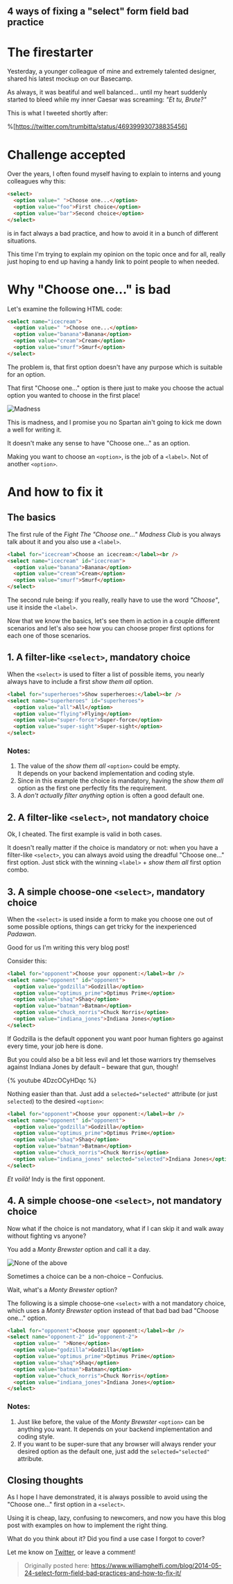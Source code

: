 ## 4 ways of fixing a "select" form field bad practice

# The firestarter

Yesterday, a younger colleague of mine and extremely talented designer, shared his latest mockup on our Basecamp.

As always, it was beatiful and well balanced... until my heart suddenly started to bleed while my inner Caesar was screaming: *"Et tu, Brute?"*

This is what I tweeted shortly after:

%[https://twitter.com/trumbitta/status/469399930738835456]

# Challenge accepted

Over the years, I often found myself having to explain to interns and young colleagues why this:

```html
<select>
  <option value=" ">Choose one...</option>
  <option value="foo">First choice</option>
  <option value="bar">Second choice</option>
</select>
```

is in fact always a bad practice, and how to avoid it in a bunch of different situations.

This time I'm trying to explain my opinion on the topic once and for all, really just hoping to end up having a handy link to point people to when needed.

# Why "Choose one..." is bad

Let's examine the following HTML code:

```html
<select name="icecream">
  <option value=" ">Choose one...</option>
  <option value="banana">Banana</option>
  <option value="cream">Cream</option>
  <option value="smurf">Smurf</option>
</select>
```

The problem is, that first option doesn't have any purpose which is suitable for an option.

That first "Choose one..." option is there just to make you choose the actual option you wanted to choose in the first place!

![Madness](https://cdn.hashnode.com/res/hashnode/image/upload/v1625782682675/ek3fxBXT4.jpeg)
<figcaption>This is madness, and I promise you no Spartan ain't going to kick me down a well for writing it.</figcaption>

It doesn't make any sense to have "Choose one..." as an option.

Making you want to choose an `<option>`, is the job of a `<label>`. Not of another `<option>`.

# And how to fix it

## The basics

The first rule of the *Fight The "Choose one..." Madness Club* is you always talk about it and you also use a `<label>`.

```html
<label for="icecream">Choose an icecream:</label><br />
<select name="icecream" id="icecream">
  <option value="banana">Banana</option>
  <option value="cream">Cream</option>
  <option value="smurf">Smurf</option>
</select>
```

The second rule being: if you really, really have to use the word *"Choose"*, use it inside the `<label>`.

Now that we know the basics, let's see them in action in a couple different scenarios and let's also see how you can choose proper first options for each one of those scenarios.

## 1. A filter-like `<select>`, mandatory choice

When the `<select>` is used to filter a list of possible items, you nearly always have to include a first *show them all* option.

```html
<label for="superheroes">Show superheroes:</label><br />
<select name="superheroes" id="superheroes">
  <option value="all">All</option>
  <option value="flying">Flying</option>
  <option value="super-force">Super-force</option>
  <option value="super-sight">Super-sight</option>
</select>
```

### Notes:

1. The value of the *show them all* `<option>` could be empty.  
It depends on your backend implementation and coding style.
1. Since in this example the choice is mandatory, having the *show them all* option as the first one perfectly fits the requirement.
1. A *don't actually filter anything* option is often a good default one.

## 2. A filter-like `<select>`, not mandatory choice

Ok, I cheated. The first example is valid in both cases.

It doesn't really matter if the choice is mandatory or not: when you have a filter-like `<select>`, you can always avoid using the dreadful "Choose one..." first option. Just stick with the winning `<label>` + *show them all* first option combo.

## 3. A simple choose-one `<select>`, mandatory choice

When the `<select>` is used inside a form to make you choose one out of some possible options, things can get tricky for the inexperienced *Padawan*.

Good for us I'm writing this very blog post!

Consider this:

```html
<label for="opponent">Choose your opponent:</label><br />
<select name="opponent" id="opponent">
  <option value="godzilla">Godzilla</option>
  <option value="optimus_prime">Optimus Prime</option>
  <option value="shaq">Shaq</option>
  <option value="batman">Batman</option>
  <option value="chuck_norris">Chuck Norris</option>
  <option value="indiana_jones">Indiana Jones</option>
</select>
```

If Godzilla is the default opponent you want poor human fighters go against every time, your job here is done.

But you could also be a bit less evil and let those warriors try themselves against Indiana Jones by default – beware that gun, though!

{% youtube 4DzcOCyHDqc %}

Nothing easier than that. Just add a `selected="selected"` attribute (or just `selected`) to the desired `<option>`:

```html
<label for="opponent">Choose your opponent:</label><br />
<select name="opponent" id="opponent">
  <option value="godzilla">Godzilla</option>
  <option value="optimus_prime">Optimus Prime</option>
  <option value="shaq">Shaq</option>
  <option value="batman">Batman</option>
  <option value="chuck_norris">Chuck Norris</option>
  <option value="indiana_jones" selected="selected">Indiana Jones</option>
</select>
```

*Et voilà!* Indy is the first opponent.

## 4. A simple choose-one `<select>`, not mandatory choice

Now what if the choice is not mandatory, what if I can skip it and walk away without fighting vs anyone?

You add a *Monty Brewster* option and call it a day.

![None of the above](https://cdn.hashnode.com/res/hashnode/image/upload/v1625782684720/WvTK0-9Wk.jpeg)
<figcaption>Sometimes a choice can be a non-choice – Confucius.</figcaption>

Wait, what's a *Monty Brewster* option?

The following is a simple choose-one `<select>` with a not mandatory choice, which uses a *Monty Brewster* option instead of that bad bad bad "Choose one..." option.

```html
<label for="opponent">Choose your opponent:</label><br />
<select name="opponent-2" id="opponent-2">
  <option value=" ">None</option>
  <option value="godzilla">Godzilla</option>
  <option value="optimus_prime">Optimus Prime</option>
  <option value="shaq">Shaq</option>
  <option value="batman">Batman</option>
  <option value="chuck_norris">Chuck Norris</option>
  <option value="indiana_jones">Indiana Jones</option>
</select>
```

### Notes:

1. Just like before, the value of the *Monty Brewster* `<option>` can be anything you want. It depends on your backend implementation and coding style.
1. If you want to be super-sure that any browser will always render your desired option as the default one, just add the `selected="selected"` attribute.

## Closing thoughts
As I hope I have demonstrated, it is always possible to avoid using the "Choose one..." first option in a `<select>`.

Using it is cheap, lazy, confusing to newcomers, and now you have this blog post with examples on how to implement the right thing.

What do you think about it?
Did you find a use case I forgot to cover?

Let me know on [Twitter](https://twitter.com/trumbitta), or leave a comment!

> Originally posted here: https://www.williamghelfi.com/blog/2014-05-24-select-form-field-bad-practices-and-how-to-fix-it/
